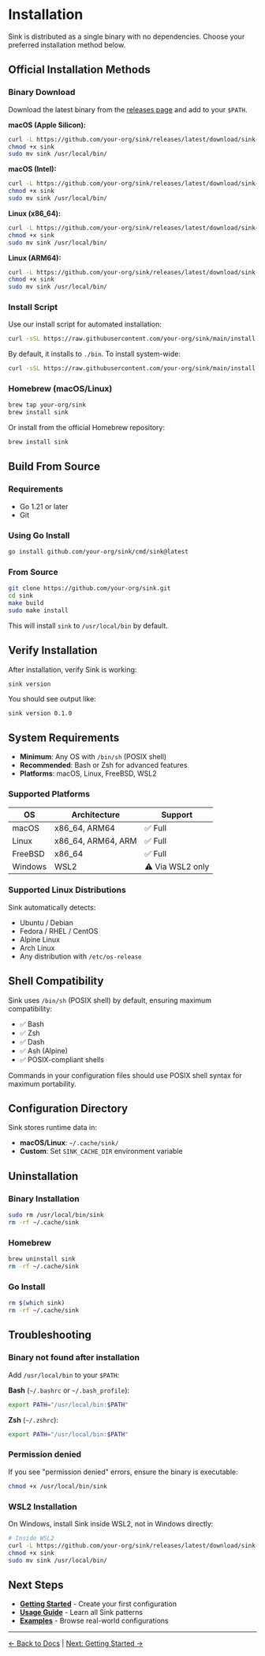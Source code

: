 # Installation

Sink is distributed as a single binary with no dependencies. Choose your preferred installation method below.

## Official Installation Methods

### Binary Download

Download the latest binary from the [releases page](https://github.com/your-org/sink/releases) and add to your `$PATH`.

**macOS (Apple Silicon):**
```bash
curl -L https://github.com/your-org/sink/releases/latest/download/sink-darwin-arm64 -o sink
chmod +x sink
sudo mv sink /usr/local/bin/
```

**macOS (Intel):**
```bash
curl -L https://github.com/your-org/sink/releases/latest/download/sink-darwin-amd64 -o sink
chmod +x sink
sudo mv sink /usr/local/bin/
```

**Linux (x86_64):**
```bash
curl -L https://github.com/your-org/sink/releases/latest/download/sink-linux-amd64 -o sink
chmod +x sink
sudo mv sink /usr/local/bin/
```

**Linux (ARM64):**
```bash
curl -L https://github.com/your-org/sink/releases/latest/download/sink-linux-arm64 -o sink
chmod +x sink
sudo mv sink /usr/local/bin/
```

### Install Script

Use our install script for automated installation:

```bash
curl -sSL https://raw.githubusercontent.com/your-org/sink/main/install.sh | sh
```

By default, it installs to `./bin`. To install system-wide:

```bash
curl -sSL https://raw.githubusercontent.com/your-org/sink/main/install.sh | sudo sh -s -- --prefix=/usr/local
```

### Homebrew (macOS/Linux)

```bash
brew tap your-org/sink
brew install sink
```

Or install from the official Homebrew repository:

```bash
brew install sink
```

## Build From Source

### Requirements

- Go 1.21 or later
- Git

### Using Go Install

```bash
go install github.com/your-org/sink/cmd/sink@latest
```

### From Source

```bash
git clone https://github.com/your-org/sink.git
cd sink
make build
sudo make install
```

This will install `sink` to `/usr/local/bin` by default.

## Verify Installation

After installation, verify Sink is working:

```bash
sink version
```

You should see output like:

```
sink version 0.1.0
```

## System Requirements

- **Minimum**: Any OS with `/bin/sh` (POSIX shell)
- **Recommended**: Bash or Zsh for advanced features
- **Platforms**: macOS, Linux, FreeBSD, WSL2

### Supported Platforms

| OS | Architecture | Support |
|----|--------------|---------|
| macOS | x86_64, ARM64 | ✅ Full |
| Linux | x86_64, ARM64, ARM | ✅ Full |
| FreeBSD | x86_64 | ✅ Full |
| Windows | WSL2 | ⚠️ Via WSL2 only |

### Supported Linux Distributions

Sink automatically detects:
- Ubuntu / Debian
- Fedora / RHEL / CentOS
- Alpine Linux
- Arch Linux
- Any distribution with `/etc/os-release`

## Shell Compatibility

Sink uses `/bin/sh` (POSIX shell) by default, ensuring maximum compatibility:

- ✅ Bash
- ✅ Zsh
- ✅ Dash
- ✅ Ash (Alpine)
- ✅ POSIX-compliant shells

Commands in your configuration files should use POSIX shell syntax for maximum portability.

## Configuration Directory

Sink stores runtime data in:
- **macOS/Linux**: `~/.cache/sink/`
- **Custom**: Set `SINK_CACHE_DIR` environment variable

## Uninstallation

### Binary Installation

```bash
sudo rm /usr/local/bin/sink
rm -rf ~/.cache/sink
```

### Homebrew

```bash
brew uninstall sink
rm -rf ~/.cache/sink
```

### Go Install

```bash
rm $(which sink)
rm -rf ~/.cache/sink
```

## Troubleshooting

### Binary not found after installation

Add `/usr/local/bin` to your `$PATH`:

**Bash** (`~/.bashrc` or `~/.bash_profile`):
```bash
export PATH="/usr/local/bin:$PATH"
```

**Zsh** (`~/.zshrc`):
```zsh
export PATH="/usr/local/bin:$PATH"
```

### Permission denied

If you see "permission denied" errors, ensure the binary is executable:

```bash
chmod +x /usr/local/bin/sink
```

### WSL2 Installation

On Windows, install Sink inside WSL2, not in Windows directly:

```bash
# Inside WSL2
curl -L https://github.com/your-org/sink/releases/latest/download/sink-linux-amd64 -o sink
chmod +x sink
sudo mv sink /usr/local/bin/
```

## Next Steps

- **[Getting Started](getting-started.md)** - Create your first configuration
- **[Usage Guide](usage-guide.md)** - Learn all Sink patterns
- **[Examples](.)** - Browse real-world configurations

---

[← Back to Docs](README.md) | [Next: Getting Started →](getting-started.md)
